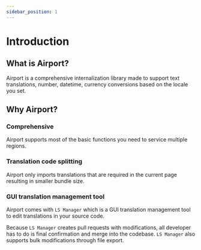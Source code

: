 ```yaml
---
sidebar_position: 1
---
```

# Introduction

## What is Airport?
Airport is a comprehensive internalization library made to support text translations, number, datetime, currency conversions based on the locale you set.

## Why Airport?
### Comprehensive
Airport supports most of the basic functions you need to service multiple regions.

### Translation code splitting
Airport only imports translations that are required in the current page resulting in smaller bundle size.

### GUI translation management tool
Airport comes with `LS Manager` which is a GUI translation management tool to edit translations in your source code.

Because `LS Manager` creates pull requests with modifications, all developer has to do is final confirmation and merge into the codebase. `LS Manager` also supports bulk modifications through file export.
